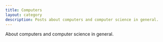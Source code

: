 ```yaml
---
title: Computers
layout: category
description: Posts about computers and computer science in general.
---
```


About computers and computer science in general.
